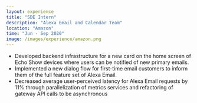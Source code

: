 ```yaml
---
layout: experience
title: "SDE Intern"
description: "Alexa Email and Calendar Team"
location: "Amazon"
time: "Jun - Sep 2020"
image: /images/experience/amazon.png
---
```


* Developed backend infrastructure for a new card on the home screen of Echo Show devices where users can be notified of new primary emails.
* Implemented a new dialog flow for first-time email customers to inform them of the full feature set of Alexa Email.
* Decreased average user-perceived latency for Alexa Email requests by 11% through parallelization of metrics services and refactoring of gateway API calls to be asynchronous
